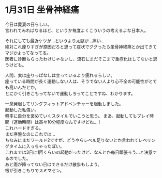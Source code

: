 # 1月31日 坐骨神経痛

今日は愛妻の日らしい。  
言われてみればなるほど、というか毎度よくこういうの考えるよな日本人。

それにしても最近ケツが…というより太腿が…痛い…  
絶対これ座りすぎが原因だろと思って症状でググったら坐骨神経痛とか出てきてマジかよってなってる。  
医者に診断もらったわけじゃないし、流石にまだそこまで重症化はしてないと思うけども。

人間、実は座りっぱなしは立っているより疲れるらしい。  
座っている時間が長く運動しない人は、そうでない人より心不全の可能性がとても高いんだとか。  
とにかく引きこもってないで運動しろってことですね、わかります。

一念発起してリングフィットアドベンチャーを起動しました。  
起動した私偉い。  
軽率に自分を褒めていくスタイルでいこうと思う。
まあ、起動してもプレイ時間（運動時間）は高々10分程度なんですけどね…！  
これハードすぎる。  
まだ序盤なのにこれでは…  
ちなみにまだワールド2ですが、どうやらレベル足りないとか言われてレベリングタイムに入っちゃったぽい。  
これまでは3日に1回くらいの起動だったけど、なんとか毎日頑張ろう…と決意するのでした。  
あと雨が降ってない日はできるだけ散歩もしよう。  
根が引きこもりでスミマセン。